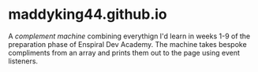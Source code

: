 # maddyking44.github.io

A *complement machine* combining everythign I'd learn in weeks 1-9 of the preparation phase of Enspiral Dev Academy. The machine takes bespoke compliments from an array and prints them out to the page using event listeners.
